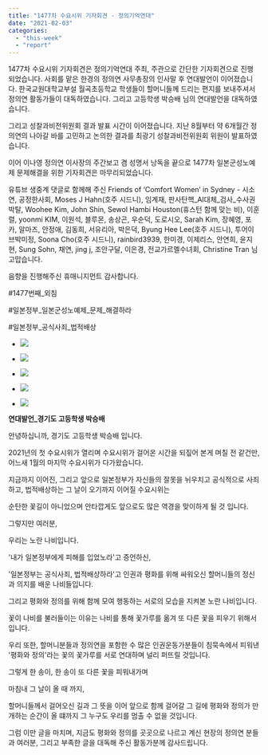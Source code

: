 ```yaml
---
title: "1477차 수요시위 기자회견 - 정의기억연대"
date: "2021-02-03"
categories: 
  - "this-week"
  - "report"
---
```


1477차 수요시위 기자회견은 정의기억연대 주최, 주관으로 간단한 기자회견으로 진행되었습니다. 사회를 맡은 한경의 정의연 사무총장의 인사말 후 연대발언이 이어졌습니다. 한국교원대학교부설 월곡초등학교 학생들이 할머니들께 드리는 편지를 보내주셔서 정의연 활동가들이 대독하였습니다. 그리고 고등학생 박승배 님의 연대발언을 대독하였습니다.

그리고 성찰과비전위원회 결과 발표 시간이 이어졌습니다. 지난 8월부터 약 6개월간 정의연의 나아갈 바를 고민하고 논의한 결과를 최광기 성찰과비전위원회 위원이 발표하였습니다.

이어 이나영 정의연 이사장의 주간보고 겸 성명서 낭독을 끝으로 1477차 일본군성노예제 문제해결을 위한 기자회견은 마무리되었습니다.

유튜브 생중계 댓글로 함께해 주신 Friends of ‘Comfort Women’ in Sydney - 시소연, 공정한사회, Moses J Hahn(호주 시드니), 임계재, 판사탄핵\_AI대체\_검사\_수사권박탈, Woohee Kim, John Shin, Sewol Hambi Houston(휴스턴 함께 맞는 비), 이훈렬, yoonmi KIM, 이원석, 블루몬, 송상곤, 우순덕, 도로시오, Sarah Kim, 장혜영, 포카, 알마즈, 안정애, 김동희, 서유리아, 박은덕, Byung Hee Lee(호주 시드니), 투어이브박미정, Soona Cho(호주 ​시드니), rainbird3939, 한미경, 이제리스, 안연희, 윤지현, Sung Sohn, 채연, jing j, 조안구달, 이은경, 전교가르멜수녀회, Christine Tran 님 고맙습니다.

​음향을 진행해주신 휴매니지먼트 감사합니다.

#1477번째\_외침

#일본정부\_일본군성노예제\_문제\_해결하라

#일본정부\_공식사죄\_법적배상

- ![](https://womenandwar.net/kr/wp-content/uploads/2021/02/크기변환IMGP0959.jpg)
    
- ![](https://womenandwar.net/kr/wp-content/uploads/2021/02/크기변환IMGP0983.jpg)
    
- ![](https://womenandwar.net/kr/wp-content/uploads/2021/02/크기변환IMGP0993.jpg)
    
- ![](https://womenandwar.net/kr/wp-content/uploads/2021/02/크기변환IMGP1021.jpg)
    
- ![](https://womenandwar.net/kr/wp-content/uploads/2021/02/크기변환IMGP1041.jpg)
    

**연대발언\_경기도 고등학생 박승배**

안녕하십니까, 경기도 고등학생 박승배 입니다.

2021년의 첫 수요시위가 열리며 수요시위가 걸어온 시간을 되짚어 본게 며칠 전 같건만, 어느새 1월의 마지막 수요시위가 다가왔습니다.

지금까지 이어진, 그리고 앞으로 일본정부가 자신들의 잘못을 뉘우치고 공식적으로 사죄하고, 법적배상하는 그 날이 오기까지 이어질 수요시위는

순탄한 꽃길이 아니었으며 안타깝게도 앞으로도 많은 역경을 맞이하게 될 것 입니다.

그렇지만 여러분,

우리는 노란 나비입니다.

'내가 일본정부에게 피해를 입었노라'고 증언하신,

'일본정부는 공식사죄, 법적배상하라'고 인권과 평화를 위해 싸워오신 할머니들의 정신과 의지를 배운 나비들입니다.

그리고 평화와 정의를 위해 함께 모여 행동하는 서로의 모습을 지켜본 노란 나비입니다.

꽃이 나비를 불러들이는 이유는 나비를 통해 꽃가루를 옮겨 또 다른 꽃을 피우기 위해서 입니다.

우리 또한, 할머니분들과 정의연을 포함한 수 많은 인권운동가분들이 침묵속에서 피워낸 '평화와 정의'라는 꽃의 꽃가루를 서로 연대하며 널리 퍼뜨릴 것입니다.

그렇게 한 송이, 한 송이 또 다른 꽃을 피워내가며

마침내 그 날이 올 때 까지,

할머니들께서 걸어오신 길과 그 뜻을 이어 앞으로 함께 걸어갈 그 길에 평화와 정의가 만개하는 순간이 올 떄까지 그 누구도 우리를 멈출 수 없을 것입니다.

그럼 이만 글을 마치며, 지금도 평화와 정의를 곳곳으로 나르고 계신 현장의 정의연 분들과 여러분, 그리고 부족한 글을 대독해 주신 활동가분께 감사드립니다.
